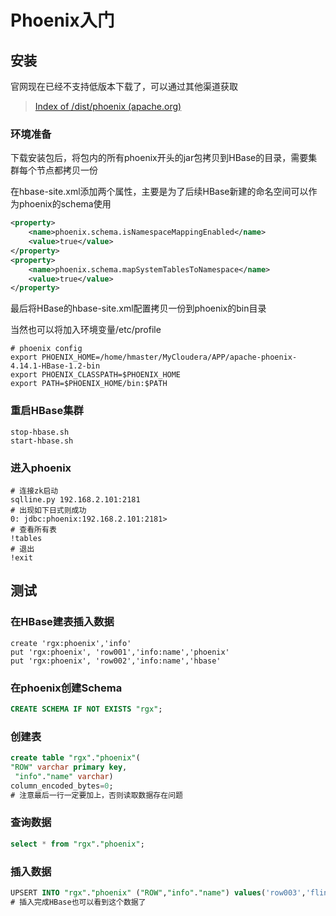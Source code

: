 # Phoenix入门

## 安装

官网现在已经不支持低版本下载了，可以通过其他渠道获取

> [Index of /dist/phoenix (apache.org)](http://archive.apache.org/dist/phoenix/)

### 环境准备

下载安装包后，将包内的所有phoenix开头的jar包拷贝到HBase的目录，需要集群每个节点都拷贝一份

在hbase-site.xml添加两个属性，主要是为了后续HBase新建的命名空间可以作为phoenix的schema使用

```xml
<property>
    <name>phoenix.schema.isNamespaceMappingEnabled</name>
    <value>true</value>
</property>
<property>
    <name>phoenix.schema.mapSystemTablesToNamespace</name>
    <value>true</value>
</property>
```

最后将HBase的hbase-site.xml配置拷贝一份到phoenix的bin目录

当然也可以将加入环境变量/etc/profile

```properties
# phoenix config
export PHOENIX_HOME=/home/hmaster/MyCloudera/APP/apache-phoenix-4.14.1-HBase-1.2-bin
export PHOENIX_CLASSPATH=$PHOENIX_HOME
export PATH=$PHOENIX_HOME/bin:$PATH
```

### 重启HBase集群

```shell
stop-hbase.sh
start-hbase.sh
```

### 进入phoenix

```shell
# 连接zk启动
sqlline.py 192.168.2.101:2181
# 出现如下日式则成功
0: jdbc:phoenix:192.168.2.101:2181>
# 查看所有表
!tables
# 退出
!exit
```



## 测试

### 在HBase建表插入数据

```shell
create 'rgx:phoenix','info'
put 'rgx:phoenix', 'row001','info:name','phoenix'
put 'rgx:phoenix', 'row002','info:name','hbase'
```

### 在phoenix创建Schema

```sql
CREATE SCHEMA IF NOT EXISTS "rgx";
```

### 创建表

```sql
create table "rgx"."phoenix"(
"ROW" varchar primary key,
 "info"."name" varchar)
column_encoded_bytes=0;
# 注意最后一行一定要加上，否则读取数据存在问题
```

### 查询数据

```sql
select * from "rgx"."phoenix";
```

### 插入数据

```sql
UPSERT INTO "rgx"."phoenix" ("ROW","info"."name") values('row003','flink');
# 插入完成HBase也可以看到这个数据了
```

